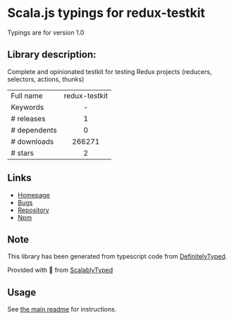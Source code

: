 
# Scala.js typings for redux-testkit

Typings are for version 1.0

## Library description:
Complete and opinionated testkit for testing Redux projects (reducers, selectors, actions, thunks)

|                    |                 |
| ------------------ | :-------------: |
| Full name          | redux-testkit |
| Keywords           | - |
| # releases         | 1 |
| # dependents       | 0 |
| # downloads        | 266271 |
| # stars            | 2 |

## Links
- [Homepage](https://github.com/wix/redux-testkit#readme)
- [Bugs](https://github.com/wix/redux-testkit/issues)
- [Repository](https://github.com/wix/redux-testkit)
- [Npm](https://www.npmjs.com/package/redux-testkit)
    


## Note
This library has been generated from typescript code from [DefinitelyTyped](https://definitelytyped.org).

Provided with :purple_heart: from [ScalablyTyped](https://github.com/oyvindberg/ScalablyTyped)

## Usage
See [the main readme](../../readme.md) for instructions.


